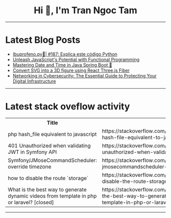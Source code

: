 <h1 align="center">Hi 👋, I'm Tran Ngoc Tam</h1>

---

# Latest Blog Posts 
<!-- BLOG-POST-LIST:START -->
- [Ibuprofeno.py💊| #187: Explica este código Python](https://dev.to/duxtech/ibuprofenopy-187-explica-este-codigo-python-4f01)
- [Unleash JavaScript&#39;s Potential with Functional Programming](https://dev.to/jancodes/unleash-javascripts-potential-with-functional-programming-4c2l)
- [Mastering Date and Time in Java Spring Boot 🚀](https://dev.to/agitrubard/mastering-date-and-time-in-java-spring-boot-2b5d)
- [Convert SVG into a 3D figure using React Three.js Fiber](https://dev.to/anapimolodec/convert-svg-into-a-3d-figure-using-react-threejs-fiber-33hc)
- [Networking in Cybersecurity: The Essential Guide to Protecting Your Digital Infrastructure](https://dev.to/abhijit_sathe_ec5cc8cbcf2/networking-in-cybersecurity-the-essential-guide-to-protecting-your-digital-infrastructure-58ep)
<!-- BLOG-POST-LIST:END -->

---

# Latest stack oveflow activity
<table>
  <tr><th>Title</th><th>Link</th></tr>
  <!-- STACKOVERFLOW:START --><tr><td>php hash_file equivalent to javascript</td><td>https://stackoverflow.com/questions/79046347/php-hash-file-equivalent-to-javascript</td></tr><tr><td>401 Unauthorized when validating JWT in Symfony API</td><td>https://stackoverflow.com/questions/79046327/401-unauthorized-when-validating-jwt-in-symfony-api</td></tr><tr><td>Symfony/JMoseCommandScheduler: override timezone</td><td>https://stackoverflow.com/questions/79046320/symfony-jmosecommandscheduler-override-timezone</td></tr><tr><td>how to disable the route `storage`</td><td>https://stackoverflow.com/questions/79046245/how-to-disable-the-route-storage</td></tr><tr><td>What is the best way to generate dynamic videos from template in php or laravel? [closed]</td><td>https://stackoverflow.com/questions/79046154/what-is-the-best-way-to-generate-dynamic-videos-from-template-in-php-or-laravel</td></tr><!-- STACKOVERFLOW:END -->
</table>

---


